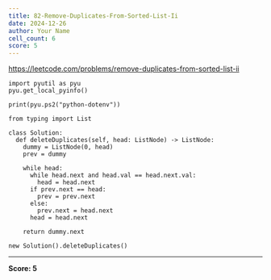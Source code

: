 ```yaml
---
title: 82-Remove-Duplicates-From-Sorted-List-Ii
date: 2024-12-26
author: Your Name
cell_count: 6
score: 5
---
```


https://leetcode.com/problems/remove-duplicates-from-sorted-list-ii


```
import pyutil as pyu
pyu.get_local_pyinfo()
```


```
print(pyu.ps2("python-dotenv"))
```


```
from typing import List
```


```
class Solution:
  def deleteDuplicates(self, head: ListNode) -> ListNode:
    dummy = ListNode(0, head)
    prev = dummy

    while head:
      while head.next and head.val == head.next.val:
        head = head.next
      if prev.next == head:
        prev = prev.next
      else:
        prev.next = head.next
      head = head.next

    return dummy.next
```


```
new Solution().deleteDuplicates()
```


---
**Score: 5**